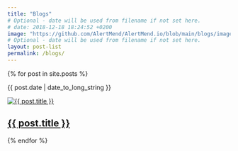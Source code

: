 ```yaml
---
title: "Blogs"
# Optional - date will be used from filename if not set here.
# date: 2018-12-18 18:24:52 +0200
image: "https://github.com/AlertMend/AlertMend.io/blob/main/blogs/images/Troubleshooting_502.png?raw=true"
# Optional - date will be used from filename if not set here.
layout: post-list
permalink: /blogs/
---
```

<div class="row">
{% for post in site.posts %}
  <article class="post-list col-md-4 col-sm-6 d-flex">   
    <div class="card">
      <div class="card-banner">
        <p class="category-tag popular"><time datetime="{{ post.date | date: "%Y-%m-%d" }}">{{ post.date | date_to_long_string }}</time></p>
        <a href="{{ post.url }}"><img class="banner-img" src='{{ post.image }}' alt='{{ post.title }}'></a>
      </div>
      <div class="card-body">
        <h2 class="blog-title py-1"><a href="{{ post.url }}">{{ post.title }}</a></h2>
      </div>
    </div>
    <!-- <img src="{{ post.image }}" alt="{{ post.title }}" class="img-fluid d-flex" />
      <h2><a href="{{ post.url }}">
        {{ post.title }}
      </a>
    </h2> -->
    <!-- <time datetime="{{ post.date | date: "%Y-%m-%d" }}">{{ post.date | date_to_long_string }}</time> -->
   
  </article>
{% endfor %}
</div>

